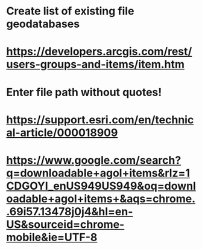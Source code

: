 
# Create list of existing file geodatabases

# https://developers.arcgis.com/rest/users-groups-and-items/item.htm
# Enter file path without quotes!

# https://support.esri.com/en/technical-article/000018909

# https://www.google.com/search?q=downloadable+agol+items&rlz=1CDGOYI_enUS949US949&oq=downloadable+agol+items+&aqs=chrome..69i57.13478j0j4&hl=en-US&sourceid=chrome-mobile&ie=UTF-8
